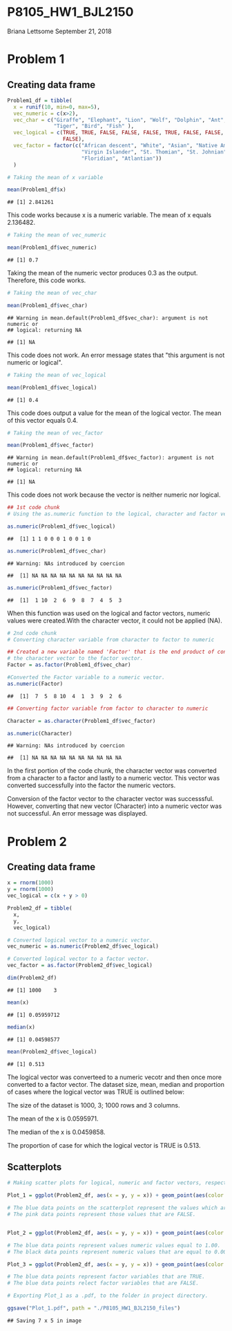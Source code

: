 P8105\_HW1\_BJL2150
================
Briana Lettsome
September 21, 2018

Problem 1
=========

Creating data frame
-------------------

``` r
Problem1_df = tibble(
  x = runif(10, min=0, max=5), 
  vec_numeric = c(x>2),
  vec_char = c("Giraffe", "Elephant", "Lion", "Wolf", "Dolphin", "Ant", "Dog", 
               "Tiger", "Bird", "Fish" ),
  vec_logical = c(TRUE, TRUE, FALSE, FALSE, FALSE, TRUE, FALSE, FALSE, TRUE, 
                  FALSE),
  vec_factor = factor(c("African descent", "White", "Asian", "Native American", 
                        "Virgin Islander", "St. Thomian", "St. Johnian", "Crucian", 
                        "Floridian", "Atlantian"))
  )
```

``` r
# Taking the mean of x variable

mean(Problem1_df$x)
```

    ## [1] 2.841261

This code works because x is a numeric variable. The mean of x equals 2.136482.

``` r
# Taking the mean of vec_numeric

mean(Problem1_df$vec_numeric)
```

    ## [1] 0.7

Taking the mean of the numeric vector produces 0.3 as the output. Therefore, this code works.

``` r
# Taking the mean of vec_char

mean(Problem1_df$vec_char)
```

    ## Warning in mean.default(Problem1_df$vec_char): argument is not numeric or
    ## logical: returning NA

    ## [1] NA

This code does not work. An error message states that "this argument is not numeric or logical".

``` r
# Taking the mean of vec_logical

mean(Problem1_df$vec_logical)
```

    ## [1] 0.4

This code does output a value for the mean of the logical vector. The mean of this vector equals 0.4.

``` r
# Taking the mean of vec_factor

mean(Problem1_df$vec_factor)
```

    ## Warning in mean.default(Problem1_df$vec_factor): argument is not numeric or
    ## logical: returning NA

    ## [1] NA

This code does not work because the vector is neither numeric nor logical.

``` r
## 1st code chunk
# Using the as.numeric function to the logical, character and factor vectors.

as.numeric(Problem1_df$vec_logical)
```

    ##  [1] 1 1 0 0 0 1 0 0 1 0

``` r
as.numeric(Problem1_df$vec_char)
```

    ## Warning: NAs introduced by coercion

    ##  [1] NA NA NA NA NA NA NA NA NA NA

``` r
as.numeric(Problem1_df$vec_factor)
```

    ##  [1]  1 10  2  6  9  8  7  4  5  3

When this function was used on the logical and factor vectors, numeric values were created.With the character vector, it could not be applied (NA).

``` r
# 2nd code chunk
# Converting character variable from character to factor to numeric

## Created a new variable named 'Factor' that is the end product of converting
# the character vector to the factor vector.
Factor = as.factor(Problem1_df$vec_char)

#Converted the Factor variable to a numeric vector.
as.numeric(Factor)
```

    ##  [1]  7  5  8 10  4  1  3  9  2  6

``` r
## Converting factor variable from factor to character to numeric

Character = as.character(Problem1_df$vec_factor)

as.numeric(Character)
```

    ## Warning: NAs introduced by coercion

    ##  [1] NA NA NA NA NA NA NA NA NA NA

In the first portion of the code chunk, the character vector was converted from a character to a factor and lastly to a numeric vector. This vector was converted successfully into the factor the numeric vectors.

Conversion of the factor vector to the character vector was successsful. However, converting that new vector (Character) into a numeric vector was not successful. An error message was displayed.

Problem 2
=========

Creating data frame
-------------------

``` r
x = rnorm(1000)
y = rnorm(1000)
vec_logical = c(x + y > 0)

Problem2_df = tibble(
  x,
  y,
  vec_logical)

# Converted logical vector to a numeric vector.
vec_numeric = as.numeric(Problem2_df$vec_logical)

# Converted logical vector to a factor vector.
vec_factor = as.factor(Problem2_df$vec_logical)

dim(Problem2_df)
```

    ## [1] 1000    3

``` r
mean(x)
```

    ## [1] 0.05959712

``` r
median(x)
```

    ## [1] 0.04598577

``` r
mean(Problem2_df$vec_logical)
```

    ## [1] 0.513

The logical vector was converteed to a numeric vecotr and then once more converted to a factor vector. The dataset size, mean, median and proportion of cases where the logical vector was TRUE is outlined below:

The size of the dataset is 1000, 3; 1000 rows and 3 columns.

The mean of the x is 0.0595971.

The median of the x is 0.0459858.

The proportion of case for which the logical vector is TRUE is 0.513.

Scatterplots
------------

``` r
# Making scatter plots for logical, numeric and factor vectors, respectively.

Plot_1 = ggplot(Problem2_df, aes(x = y, y = x)) + geom_point(aes(color = vec_logical))

# The blue data points on the scatterplot represent the values which are TRUE.
# The pink data points represent those values that are FALSE.


Plot_2 = ggplot(Problem2_df, aes(x = y, y = x)) + geom_point(aes(color = vec_numeric))

# The blue data points represent values numeric values equal to 1.00.
# The black data points represent numeric values that are equal to 0.00. 

Plot_3 = ggplot(Problem2_df, aes(x = y, y = x)) + geom_point(aes(color = vec_factor))

# The blue data points represent factor variables that are TRUE.
# The blue data points relect factor variables that are FALSE.
```

``` r
# Exporting Plot_1 as a .pdf, to the folder in project directory.

ggsave("Plot_1.pdf", path = "./P8105_HW1_BJL2150_files")
```

    ## Saving 7 x 5 in image
